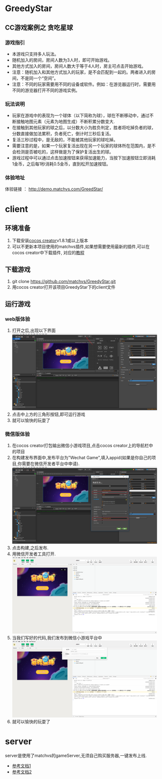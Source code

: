 # GreedyStar
## CC游戏案例之 贪吃星球

###  游戏指引
- 本游戏只支持多人玩法。
- 随机加入的房间，房间人数为3人时，即可开始游戏。
- 其他方式加入的房间，房间人数大于等于4人时，房主可点击开始游戏。
- 注意：随机加入和其他方式加入的玩家，是不会匹配到一起的。两者进入的房间，不是同一个“空间”。
- 注意：不同的玩家需要用不同的设备或软件。例如：在游览器运行时，需要用不同的游览器打开不同的游戏实例。


###  玩法说明
- 玩家在游戏中的表现为一个球体（以下简称为球），球在不断移动中，通过不断接触地图元素（元素为地图生成）不断积累分数变大.
- 在接触到其他玩家的球之后，以分数大小为胜负判定，胜者将吃掉负者的球，分数直接做加法累积，负者死亡，倒计时三秒后复活。
- 复活三秒过程中，是无敌的，不能被其他玩家的球吃掉。
- 需要注意的是，如果一个玩家复活出现在另一个玩家的球体所在范围内，是不会检测是否被吃的，这样做是为了保护复活出生的球。
- 游戏过程中可以通过点击加速按钮来获得加速能力，当按下加速按钮立即消耗1金币，之后每1秒消耗0.5金币，直到松开加速按钮。

### 体验地址
体验链接 ： http://demo.matchvs.com/GreedStar/
# client

## 环境准备

1. 下载安装[cocos creator](http://www.cocos.com/download)v1.8.1或以上版本
2. 可以不更新本项目使用的matchvs插件,如果想需要使用最新的插件,可以在cocos creator中下载插件,
对应的[教程](http://www.matchvs.com/service?page=creatorStart)

## 下载游戏

1. git clone https://github.com/matchvs/GreedyStar.git
2. 用cocos creator打开该项目GreedyStar下的client文件

## 运行游戏

###  web版体验

1. 打开之后,出现以下界面
![snipaste20180713_142203.png](./screenshot/snipaste20180713_142203.png)
2. 点击中上方的三角形按钮,即可运行游戏
3. 就可以愉快的玩耍了 

###  微信版体验

1. 在cocos creator打包输出微信小游戏项目,点击cocos creator上的导航栏中的项目
2. 在构建发布界面中,发布平台为"Wechat Game",填入appid(如果是你自己的项目,你需要在微信开发者平台中申请).
![snipaste20180713_142322.png](./screenshot/snipaste20180713_142322.png)
3. 点击构建,之后发布.
4. 用微信开发者工具打开.
![snipaste20180713_142751.png](./screenshot/snipaste20180713_142751.png)
5. 当我们写好的代码,我们发布到微信小游戏平台中
![snipaste20180713_142555.png](./screenshot/snipaste20180713_142555.png)
5. 就可以愉快的玩耍了

# server

server是使用了matchvs的gameServer,无须自己购买服务器,一键发布上线.

- [参考文档1](http://www.matchvs.com/service?page=jsGsStart)
- [参考文档2](http://www.matchvs.com/service?page=gameServer)
